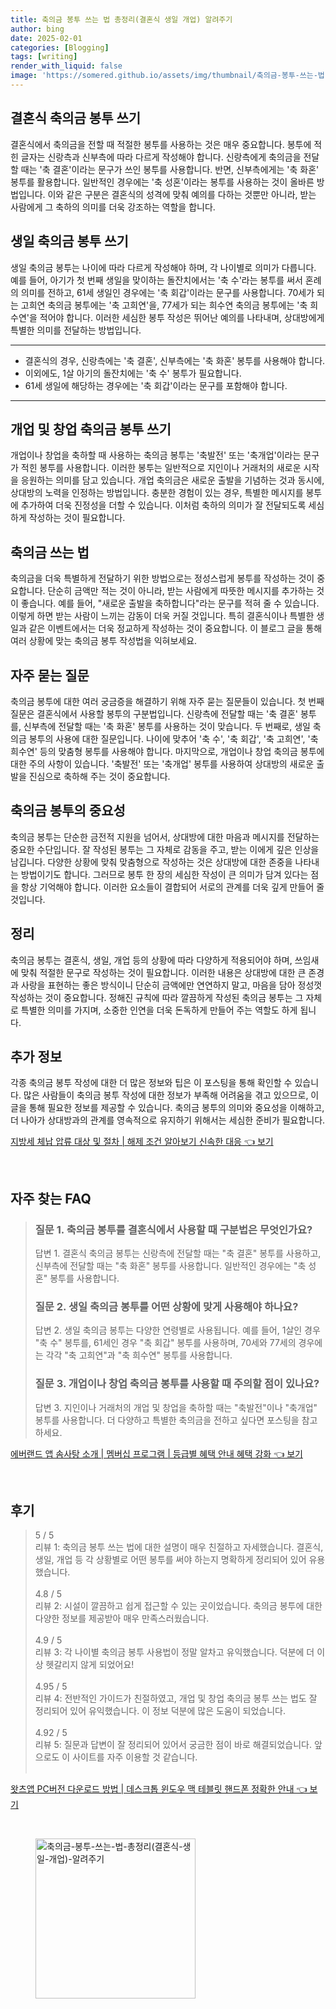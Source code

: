 ```yaml
---
title: 축의금 봉투 쓰는 법 총정리(결혼식 생일 개업) 알려주기
author: bing
date: 2025-02-01
categories: [Blogging]
tags: [writing]
render_with_liquid: false
image: 'https://somered.github.io/assets/img/thumbnail/축의금-봉투-쓰는-법-총정리(결혼식-생일-개업)-알려주기.webp'
---
```



<h2 id='결혼식 축의금 봉투 쓰기'>결혼식 축의금 봉투 쓰기</h2>

<p>결혼식에서 축의금을 전할 때 적절한 봉투를 사용하는 것은 매우 중요합니다. 봉투에 적힌 글자는 신랑측과 신부측에 따라 다르게 작성해야 합니다. 신랑측에게 축의금을 전달할 때는 '축 결혼'이라는 문구가 쓰인 봉투를 사용합니다. 반면, 신부측에게는 '축 화혼' 봉투를 활용합니다. 일반적인 경우에는 '축 성혼'이라는 봉투를 사용하는 것이 올바른 방법입니다. 이와 같은 구분은 결혼식의 성격에 맞춰 예의를 다하는 것뿐만 아니라, 받는 사람에게 그 축하의 의미를 더욱 강조하는 역할을 합니다.</p>

<h2 id='생일 축의금 봉투 쓰기'>생일 축의금 봉투 쓰기</h2>

<p>생일 축의금 봉투는 나이에 따라 다르게 작성해야 하며, 각 나이별로 의미가 다릅니다. 예를 들어, 아기가 첫 번째 생일을 맞이하는 돌잔치에서는 '축 수'라는 봉투를 써서 혼례의 의미를 전하고, 61세 생일인 경우에는 '축 회갑'이라는 문구를 사용합니다. 70세가 되는 고희연 축의금 봉투에는 '축 고희연'을, 77세가 되는 희수연 축의금 봉투에는 '축 희수연'을 적어야 합니다. 이러한 세심한 봉투 작성은 뛰어난 예의를 나타내며, 상대방에게 특별한 의미를 전달하는 방법입니다.</p>

<hr />

<ul>
    <li>결혼식의 경우, 신랑측에는 '축 결혼', 신부측에는 '축 화혼' 봉투를 사용해야 합니다.</li>
    <li>이외에도, 1살 아기의 돌잔치에는 '축 수' 봉투가 필요합니다.</li>
    <li>61세 생일에 해당하는 경우에는 '축 회갑'이라는 문구를 포함해야 합니다.</li>
</ul>

<hr />

<h2 id='개업 및 창업 축의금 봉투 쓰기'>개업 및 창업 축의금 봉투 쓰기</h2>

<p>개업이나 창업을 축하할 때 사용하는 축의금 봉투는 '축발전' 또는 '축개업'이라는 문구가 적힌 봉투를 사용합니다. 이러한 봉투는 일반적으로 지인이나 거래처의 새로운 시작을 응원하는 의미를 담고 있습니다. 개업 축의금은 새로운 출발을 기념하는 것과 동시에, 상대방의 노력을 인정하는 방법입니다. 충분한 경험이 있는 경우, 특별한 메시지를 봉투에 추가하여 더욱 진정성을 더할 수 있습니다. 이처럼 축하의 의미가 잘 전달되도록 세심하게 작성하는 것이 필요합니다.</p>

<h2 id='축의금 쓰는 법'>축의금 쓰는 법</h2>

<p>축의금을 더욱 특별하게 전달하기 위한 방법으로는 정성스럽게 봉투를 작성하는 것이 중요합니다. 단순히 금액만 적는 것이 아니라, 받는 사람에게 따뜻한 메시지를 추가하는 것이 좋습니다. 예를 들어, "새로운 출발을 축하합니다"라는 문구를 적혀 줄 수 있습니다. 이렇게 하면 받는 사람이 느끼는 감동이 더욱 커질 것입니다. 특히 결혼식이나 특별한 생일과 같은 이벤트에서는 더욱 정교하게 작성하는 것이 중요합니다. 이 블로그 글을 통해 여러 상황에 맞는 축의금 봉투 작성법을 익혀보세요.</p>

<h2 id='자주 묻는 질문'>자주 묻는 질문</h2>

<p>축의금 봉투에 대한 여러 궁금증을 해결하기 위해 자주 묻는 질문들이 있습니다. 첫 번째 질문은 결혼식에서 사용할 봉투의 구분법입니다. 신랑측에 전달할 때는 '축 결혼' 봉투를, 신부측에 전달할 때는 '축 화혼' 봉투를 사용하는 것이 맞습니다. 두 번째로, 생일 축의금 봉투의 사용에 대한 질문입니다. 나이에 맞추어 '축 수', '축 회갑', '축 고희연', '축 희수연' 등의 맞춤형 봉투를 사용해야 합니다. 마지막으로, 개업이나 창업 축의금 봉투에 대한 주의 사항이 있습니다. '축발전' 또는 '축개업' 봉투를 사용하여 상대방의 새로운 출발을 진심으로 축하해 주는 것이 중요합니다.</p>

<h2 id='축의금 봉투의 중요성'>축의금 봉투의 중요성</h2>

<p>축의금 봉투는 단순한 금전적 지원을 넘어서, 상대방에 대한 마음과 메시지를 전달하는 중요한 수단입니다. 잘 작성된 봉투는 그 자체로 감동을 주고, 받는 이에게 깊은 인상을 남깁니다. 다양한 상황에 맞춰 맞춤형으로 작성하는 것은 상대방에 대한 존중을 나타내는 방법이기도 합니다. 그러므로 봉투 한 장의 세심한 작성이 큰 의미가 담겨 있다는 점을 항상 기억해야 합니다. 이러한 요소들이 결합되어 서로의 관계를 더욱 깊게 만들어 줄 것입니다.</p>

<h2 id='정리'>정리</h2>

<p>축의금 봉투는 결혼식, 생일, 개업 등의 상황에 따라 다양하게 적용되어야 하며, 쓰임새에 맞춰 적절한 문구로 작성하는 것이 필요합니다. 이러한 내용은 상대방에 대한 큰 존경과 사랑을 표현하는 좋은 방식이니 단순히 금액에만 연연하지 말고, 마음을 담아 정성껏 작성하는 것이 중요합니다. 정해진 규칙에 따라 깔끔하게 작성된 축의금 봉투는 그 자체로 특별한 의미를 가지며, 소중한 인연을 더욱 돈독하게 만들어 주는 역할도 하게 됩니다.</p>

<h2 id='추가 정보'>추가 정보</h2>

<p>각종 축의금 봉투 작성에 대한 더 많은 정보와 팁은 이 포스팅을 통해 확인할 수 있습니다. 많은 사람들이 축의금 봉투 작성에 대한 정보가 부족해 어려움을 겪고 있으므로, 이 글을 통해 필요한 정보를 제공할 수 있습니다. 축의금 봉투의 의미와 중요성을 이해하고, 더 나아가 상대방과의 관계를 영속적으로 유지하기 위해서는 세심한 준비가 필요합니다.</p>


<p><a class="click-button" title="지방세 체납 압류 대상 및 절차 | 해제 조건 알아보기 신속한 대응" href="https://somered.github.io/posts/%EC%A7%80%EB%B0%A9%EC%84%B8-%EC%B2%B4%EB%82%A9-%EC%95%95%EB%A5%98-%EB%8C%80%EC%83%81-%EB%B0%8F-%EC%A0%88%EC%B0%A8-%ED%95%B4%EC%A0%9C-%EC%A1%B0%EA%B1%B4-%EC%95%8C%EC%95%84%EB%B3%B4%EA%B8%B0-%EC%8B%A0%EC%86%8D%ED%95%9C-%EB%8C%80%EC%9D%91/" rel="dofollow">지방세 체납 압류 대상 및 절차 | 해제 조건 알아보기 신속한 대응 👈 보기</a></p><br>
<h2 id='자주_찾는_FAQ'>자주 찾는 FAQ</h2>
<div itemscope="" itemtype="https://schema.org/FAQPage"> 
<blockquote> 
<div itemscope="" itemprop="mainEntity" itemtype="https://schema.org/Question"> 
<h3 itemprop="name">질문 1. 축의금 봉투를 결혼식에서 사용할 때 구분법은 무엇인가요?</h3> 
<div itemscope="" itemprop="acceptedAnswer" itemtype="https://schema.org/Answer"> 
<span itemprop="text"> 
<p>답변 1. 결혼식 축의금 봉투는 신랑측에 전달할 때는 "축 결혼" 봉투를 사용하고, 신부측에 전달할 때는 "축 화혼" 봉투를 사용합니다. 일반적인 경우에는 "축 성혼" 봉투를 사용합니다.</p> 
</span> 
</div> 
</div> 
<div itemscope="" itemprop="mainEntity" itemtype="https://schema.org/Question"> 
<h3 itemprop="name">질문 2. 생일 축의금 봉투를 어떤 상황에 맞게 사용해야 하나요?</h3> 
<div itemscope="" itemprop="acceptedAnswer" itemtype="https://schema.org/Answer"> 
<span itemprop="text"> 
<p>답변 2. 생일 축의금 봉투는 다양한 연령별로 사용됩니다. 예를 들어, 1살인 경우 "축 수" 봉투를, 61세인 경우 "축 회갑" 봉투를 사용하며, 70세와 77세의 경우에는 각각 "축 고희연"과 "축 희수연" 봉투를 사용합니다.</p> 
</span> 
</div> 
</div> 
<div itemscope="" itemprop="mainEntity" itemtype="https://schema.org/Question"> 
<h3 itemprop="name">질문 3. 개업이나 창업 축의금 봉투를 사용할 때 주의할 점이 있나요?</h3> 
<div itemscope="" itemprop="acceptedAnswer" itemtype="https://schema.org/Answer"> 
<span itemprop="text"> 
<p>답변 3. 지인이나 거래처의 개업 및 창업을 축하할 때는 "축발전"이나 "축개업" 봉투를 사용합니다. 더 다양하고 특별한 축의금을 전하고 싶다면 포스팅을 참고하세요.</p> 
</span> 
</div> 
</div> 
</blockquote> 
</div>
<p><a class="click-button" title="에버랜드 앱 솜사탕 소개 | 멤버십 프로그램 | 등급별 혜택 안내 혜택 강화" href="https://somered.github.io/posts/%EC%97%90%EB%B2%84%EB%9E%9C%EB%93%9C-%EC%95%B1-%EC%86%9C%EC%82%AC%ED%83%95-%EC%86%8C%EA%B0%9C-%EB%A9%A4%EB%B2%84%EC%8B%AD-%ED%94%84%EB%A1%9C%EA%B7%B8%EB%9E%A8-%EB%93%B1%EA%B8%89%EB%B3%84-%ED%98%9C%ED%83%9D-%EC%95%88%EB%82%B4-%ED%98%9C%ED%83%9D-%EA%B0%95%ED%99%94/" rel="dofollow">에버랜드 앱 솜사탕 소개 | 멤버십 프로그램 | 등급별 혜택 안내 혜택 강화 👈 보기</a></p><br>
<h2 id='후기'>후기</h2>
<div itemscope itemtype="https://schema.org/Product">
  <blockquote>
  <div itemprop="review" itemscope itemtype="https://schema.org/Review">
      <div itemprop="reviewRating" itemscope itemtype="https://schema.org/Rating"> <span itemprop="ratingValue">5</span> / <span itemprop="bestRating">5</span> </div>
      <span itemprop="reviewBody">리뷰 1: 축의금 봉투 쓰는 법에 대한 설명이 매우 친절하고 자세했습니다. 결혼식, 생일, 개업 등 각 상황별로 어떤 봉투를 써야 하는지 명확하게 정리되어 있어 유용했습니다.</span>
  </div>
  <br>
  <div itemprop="review" itemscope itemtype="https://schema.org/Review">
      <div itemprop="reviewRating" itemscope itemtype="https://schema.org/Rating"> <span itemprop="ratingValue">4.8</span> / <span itemprop="bestRating">5</span> </div>
      <span itemprop="reviewBody">리뷰 2: 시설이 깔끔하고 쉽게 접근할 수 있는 곳이었습니다. 축의금 봉투에 대한 다양한 정보를 제공받아 매우 만족스러웠습니다.</span>
  </div>
  <br>
  <div itemprop="review" itemscope itemtype="https://schema.org/Review">
      <div itemprop="reviewRating" itemscope itemtype="https://schema.org/Rating"> <span itemprop="ratingValue">4.9</span> / <span itemprop="bestRating">5</span> </div>
      <span itemprop="reviewBody">리뷰 3: 각 나이별 축의금 봉투 사용법이 정말 알차고 유익했습니다. 덕분에 더 이상 헷갈리지 않게 되었어요!</span>
  </div>
  <br>
  <div itemprop="review" itemscope itemtype="https://schema.org/Review">
      <div itemprop="reviewRating" itemscope itemtype="https://schema.org/Rating"> <span itemprop="ratingValue">4.95</span> / <span itemprop="bestRating">5</span> </div>
      <span itemprop="reviewBody">리뷰 4: 전반적인 가이드가 친절하였고, 개업 및 창업 축의금 봉투 쓰는 법도 잘 정리되어 있어 유익했습니다. 이 정보 덕분에 많은 도움이 되었습니다.</span>
  </div>
  <br>
  <div itemprop="review" itemscope itemtype="https://schema.org/Review">
      <div itemprop="reviewRating" itemscope itemtype="https://schema.org/Rating"> <span itemprop="ratingValue">4.92</span> / <span itemprop="bestRating">5</span> </div>
      <span itemprop="reviewBody">리뷰 5: 질문과 답변이 잘 정리되어 있어서 궁금한 점이 바로 해결되었습니다. 앞으로도 이 사이트를 자주 이용할 것 같습니다.</span>
  </div>
  <br>
  </blockquote>
</div>
<p><a class="click-button" title="왓츠앱 PC버전 다운로드 방법 | 데스크톱 윈도우 맥 테블릿 핸드폰 정확한 안내" href="https://somered.github.io/posts/%EC%99%93%EC%B8%A0%EC%95%B1-PC%EB%B2%84%EC%A0%84-%EB%8B%A4%EC%9A%B4%EB%A1%9C%EB%93%9C-%EB%B0%A9%EB%B2%95-%EB%8D%B0%EC%8A%A4%ED%81%AC%ED%86%B1-%EC%9C%88%EB%8F%84%EC%9A%B0-%EB%A7%A5-%ED%85%8C%EB%B8%94%EB%A6%BF-%ED%95%B8%EB%93%9C%ED%8F%B0-%EC%A0%95%ED%99%95%ED%95%9C-%EC%95%88%EB%82%B4/" rel="dofollow">왓츠앱 PC버전 다운로드 방법 | 데스크톱 윈도우 맥 테블릿 핸드폰 정확한 안내 👈 보기</a></p><br>
<figure class="image"><img src="https://somered.github.io/assets/img/thumbnail/축의금-봉투-쓰는-법-총정리(결혼식-생일-개업)-알려주기.webp" alt="축의금-봉투-쓰는-법-총정리(결혼식-생일-개업)-알려주기" width="256" height="256"></figure>